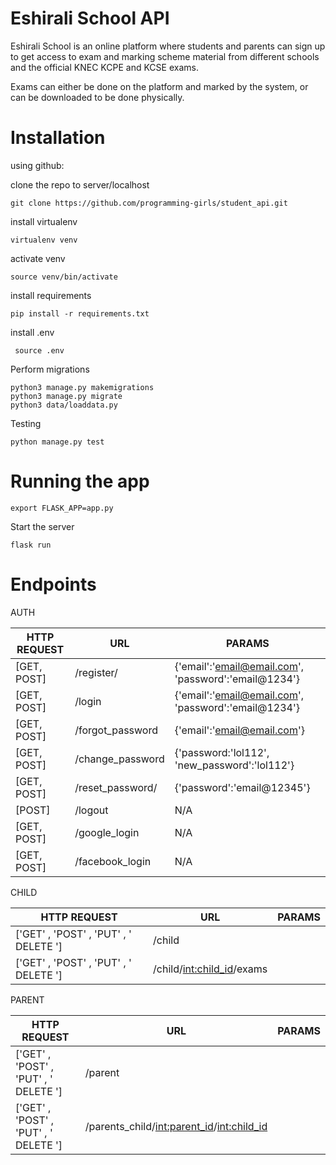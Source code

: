 # Eshirali School API

Eshirali School is an online platform where students and parents can sign up to get access to exam and marking scheme material from different schools and the official KNEC KCPE and KCSE exams.

Exams can either be done on the platform and marked by the system, or can be downloaded to be done physically. 

# Installation

using github:

clone the repo to server/localhost

```git clone https://github.com/programming-girls/student_api.git```

install virtualenv

```virtualenv venv```

activate venv

``` source venv/bin/activate ```

install requirements

```pip install -r requirements.txt ```

install .env

``` source .env```

Perform migrations

```
python3 manage.py makemigrations
python3 manage.py migrate
python3 data/loaddata.py
```


Testing

```python manage.py test```

# Running the app

```export FLASK_APP=app.py```

Start the server

```flask run```

# Endpoints

AUTH

| HTTP REQUEST | URL                     | PARAMS                                               |
|--------------|-------------------------|------------------------------------------------------|
| [GET, POST]  | /register/              | {'email':'email@email.com', 'password':'email@1234'} |
| [GET, POST]  | /login                  | {'email':'email@email.com', 'password':'email@1234'} |
| [GET, POST]  | /forgot_password        | {'email':'email@email.com'}                          |
| [GET, POST]  | /change_password        | {'password:'lol112', 'new_password':'lol112'}        |
| [GET, POST]  | /reset_password/<token> | {'password':'email@12345'}                           |
| [POST]       | /logout                 | N/A                                                  |
| [GET, POST]  | /google_login           | N/A                                                  |
| [GET, POST]  | /facebook_login         | N/A                                                  |


CHILD

| HTTP REQUEST                             | URL                         | PARAMS |
|------------------------------------------|-----------------------------|--------|
| ['GET' ,  'POST' ,  'PUT' ,  ' DELETE '] | /child                      |        |
| ['GET' ,  'POST' ,  'PUT' ,  ' DELETE '] | /child/<int:child_id>/exams |        |


PARENT

| HTTP REQUEST                             | URL                                           | PARAMS |
|------------------------------------------|-----------------------------------------------|--------|
| ['GET' ,  'POST' ,  'PUT' ,  ' DELETE '] | /parent                                       |        |
| ['GET' ,  'POST' ,  'PUT' ,  ' DELETE '] | /parents_child/<int:parent_id>/<int:child_id> |        |
